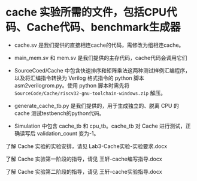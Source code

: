 # cache 实验所需的文件，包括CPU代码、Cache代码、benchmark生成器

* cache.sv 是我们提供的直接相连cache的代码，需修改为组相连cache。

* main_mem.sv 和 mem.sv 是我们提供的主存代码，cache代码会调用它们

* SourceCoed/Cache 中包含快速排序和矩阵乘法这两种测试样例汇编程序，以及将汇编指令转换为 Verilog 格式指令的 python 脚本 asm2verilogrom.py。使用 python 脚本时需先将 `SourceCode/Cache/riscv32-gnu-toolchain-windows.zip` 解压。

* generate_cache_tb.py 是我们提供的，用于生成独立的、脱离 CPU 的 cache 测试testbench的python代码。

* Simulation 中包含 cache_tb 和 cpu_tb。cache_tb 对 Cache 进行测试，正确读写后 validation_count 变为-1。

了解 Cache 实验的实验安排，请见  Lab3-Cache实验-实验要求.docx

了解 Cache 实验第一阶段的指导，请见 王轩-cache编写指导.docx

了解 Cache 实验第二阶段的指导，请见 王轩-cache实验指导.docx

